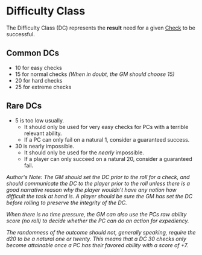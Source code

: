 # Difficulty Class

The Difficulty Class (DC) represents the **result** need for a given [Check](Check.md) to be successful.

## Common DCs

- 10 for easy checks
- 15 for normal checks *(When in doubt, the GM should choose 15)*
- 20 for hard checks
- 25 for extreme checks

## Rare DCs

- 5 is too low usually.
	- It should only be used for very easy checks for PCs with a terrible relevant ability.
	- If a PC can only fail on a natural 1, consider a guaranteed success.
- 30 is nearly impossible.
	- It should only be used for the *nearly* impossible.
	- If a player can only succeed on a natural 20, consider a guaranteed fail.

*Author's Note:*
*The GM should set the DC prior to the roll for a check, and should communicate the DC to the player prior to the roll unless there is a good narrative reason why the player wouldn't have any notion how difficult the task at hand is. A player should be sure the GM has set the DC before rolling to preserve the integrity of the DC.*

*When there is no time pressure, the GM can also use the PCs raw ability score (no roll) to decide whether the PC can do an action for expediency.*

*The randomness of the outcome should not, generally speaking, require the d20 to be a natural one or twenty. This means that a DC 30 checks only become attainable once a PC has their favored ability with a score of +7.*
